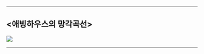 <hr/>

## <애빙하우스의 망각곡선>

![](https://velog.velcdn.com/images/goyo/post/ec7d848a-b46d-49fe-b7a1-b8477ebc9e8e/image.jpg)




<hr/>
